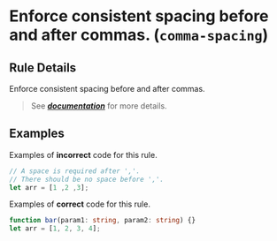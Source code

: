 # Enforce consistent spacing before and after commas. (`comma-spacing`)

## Rule Details

Enforce consistent spacing before and after commas.

> See [***documentation***](https://developer.huawei.com/consumer/{{region}}/doc/harmonyos-guides-{{apiVersion}}/ide-comma-spacing-stylistic-{{apiVersion}}) for more details.

## Examples

Examples of **incorrect** code for this rule.

```ts
// A space is required after ','.
// There should be no space before ','.
let arr = [1 ,2 ,3];
```

Examples of **correct** code for this rule.

```ts
function bar(param1: string, param2: string) {}
let arr = [1, 2, 3, 4];
```

